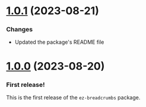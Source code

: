 <a name="1.0.1"></a>
# [1.0.1](https://github.com/ez-angular/ez-breadcrumbs/releases/tag/1.0.1) (2023-08-21)

### Changes

- Updated the package's README file

<a name="1.0.0"></a>
# [1.0.0](https://github.com/ez-angular/ez-breadcrumbs/releases/tag/1.0.0) (2023-08-20)

### First release!

This is the first release of the `ez-breadcrumbs` package.